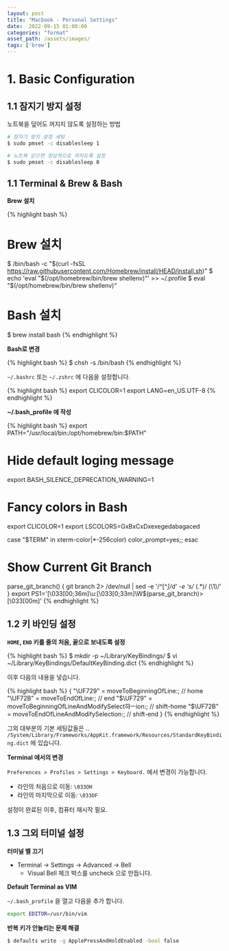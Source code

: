 ```yaml
---
layout: post
title: "Macbook - Personal Settings"
date:  2022-09-15 01:00:00
categories: "format"
asset_path: /assets/images/
tags: ['brew']
---
```



# 1. Basic Configuration


## 1.1 잠지기 방지 설정

노트북을 덮어도 꺼지지 않도록 설정하는 방법

```bash
# 잠자기 방지 설정 세팅
$ sudo pmset -c disablesleep 1

# 노트북 닫으면 정상적으로 꺼지도록 설정
$ sudo pmset -c disablesleep 0
```

## 1.1 Terminal & Brew & Bash

**Brew 설치**

{% highlight bash %}
# Brew 설치
$ /bin/bash -c "$(curl -fsSL https://raw.githubusercontent.com/Homebrew/install/HEAD/install.sh)"
$ echo 'eval "$(/opt/homebrew/bin/brew shellenv)"' >> ~/.profile
$ eval "$(/opt/homebrew/bin/brew shellenv)"

# Bash 설치
$ brew install bash
{% endhighlight %}


**Bash로 변경**

{% highlight bash %}
$ chsh -s /bin/bash
{% endhighlight %}


`~/.bashrc` 또는 `~/.zshrc` 에 다음을 설정합니다.

{% highlight bash %}
export CLICOLOR=1
export LANG=en_US.UTF-8
{% endhighlight %}


**~/.bash_profile 에 작성**

{% highlight bash %}
export PATH="/usr/local/bin:/opt/homebrew/bin:$PATH"

# Hide default loging message
export BASH_SILENCE_DEPRECATION_WARNING=1

# Fancy colors in Bash
export CLICOLOR=1
export LSCOLORS=GxBxCxDxexegedabagaced

case "$TERM" in
    xterm-color|*-256color) color_prompt=yes;;
esac

# Show Current Git Branch
parse_git_branch() {
    git branch 2> /dev/null | sed -e '/^[^*]/d' -e 's/* \(.*\)/ (\1)/'
}
export PS1='\[\033[00;36m\]\u:\[\033[0;33m\]\W$(parse_git_branch)>\[\033[00m\]'
{% endhighlight %}



## 1.2 키 바인딩 설정

**`HOME`, `END` 키를 줄의 처음, 끝으로 보내도록 설정**
 
{% highlight bash %}
$ mkdir -p ~/Library/KeyBindings/
$ vi ~/Library/KeyBindings/DefaultKeyBinding.dict
{% endhighlight %}

이후 다음의 내용을 넣습니다. 

{% highlight bash %}
{
    "\UF729"  = moveToBeginningOfLine:; // home
    "\UF72B"  = moveToEndOfLine:; // end
    "$\UF729" = moveToBeginningOfLineAndModifySelect햐ㅡion:; // shift-home
    "$\UF72B" = moveToEndOfLineAndModifySelection:; // shift-end
}
{% endhighlight %}

그외 대부분의 기본 세팅값들은 .. `/System/Library/Frameworks/AppKit.framework/Resources/StandardKeyBinding.dict` 에 있습니다.

**Terminal 에서의 변경**

`Preferences > Profiles > Settings > Keyboard.` 에서 변경이 가능합니다. 

 - 라인의 처음으로 이동: `\033OH`
 - 라인의 마지막으로 이동: `\033OF`


설정이 완료된 이후, 컴퓨터 재시작 필요.


## 1.3 그외 터미널 설정

**터미널 벨 끄기**

- Terminal -> Settings -> Advanced -> Bell
  - Visual Bell 체크 박스를 uncheck 으로 만듭니다. 



**Default Terminal as VIM**

`~/.bash_profile` 을 열고 다음을 추가 합니다. <br>

```bash
export EDITOR=/usr/bin/vim
```

**반복 키가 안눌리는 문제 해결**

```bash
$ defaults write -g ApplePressAndHoldEnabled -bool false
```